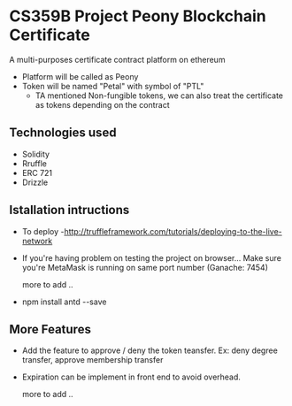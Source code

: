 # CS359B Project Peony Blockchain Certificate  
A multi-purposes certificate contract platform on ethereum 

- Platform will be called as Peony
- Token will be named "Petal"  with symbol of "PTL"
    - TA mentioned Non-fungible tokens, we can also treat the certificate as tokens depending on the contract

## Technologies used

* Solidity
* Rruffle
* ERC 721
* Drizzle

## Istallation intructions

- To deploy
    -http://truffleframework.com/tutorials/deploying-to-the-live-network

- If you're having problem on testing the project on browser...
	Make sure you're MetaMask is running on same port number (Ganache: 7454)

	more to add ..

- npm install antd --save

## More Features
    
    
- Add the feature to approve / deny the token teansfer.
  Ex: deny degree transfer, approve membership transfer

- Expiration 
  can be implement in front end to avoid overhead.

  more to add ..
 




